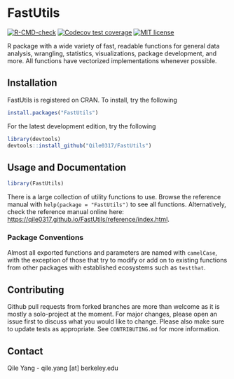# FastUtils

<!-- badges: start -->
[![R-CMD-check](https://github.com/Qile0317/FastUtils/actions/workflows/R-CMD-check.yaml/badge.svg)](https://github.com/Qile0317/FastUtils/actions/workflows/R-CMD-check.yaml)
[![Codecov test coverage](https://codecov.io/gh/Qile0317/FastUtils/branch/main/graph/badge.svg)](https://app.codecov.io/gh/Qile0317/FastUtils?branch=main)
[![MIT license](https://img.shields.io/badge/license-MIT-green.svg)](https://github.com/Qile0317/FastUtils/blob/main/LICENSE.md)
<!-- badges: end -->

R package with a wide variety of fast, readable functions for general data analysis, wrangling, statistics, visualizations, package development, and more. All functions have vectorized implementations whenever possible.

## Installation

FastUtils is registered on CRAN. To install, try the following

```R
install.packages("FastUtils")
```

For the latest development edition, try the following

```R
library(devtools)
devtools::install_github("Qile0317/FastUtils")
```

## Usage and Documentation

```R
library(FastUtils)
```

There is a large collection of utility functions to use. Browse the reference manual with ```help(package = "FastUtils")``` to see all functions. Alternatively, check the reference manual online here: <https://qile0317.github.io/FastUtils/reference/index.html>.

### Package Conventions

Almost all exported functions and parameters are named with `camelCase`, with the exception of those that try to modify or add on to existing functions from other packages with established ecosystems such as `testthat`.

## Contributing

Github pull requests from forked branches are more than welcome as it is mostly a solo-project at the moment. For major changes, please open an issue first to discuss what you would like to change. Please also make sure to update tests as appropriate. See `CONTRIBUTING.md` for more information.

## Contact

Qile Yang - qile.yang \[at\] berkeley.edu
